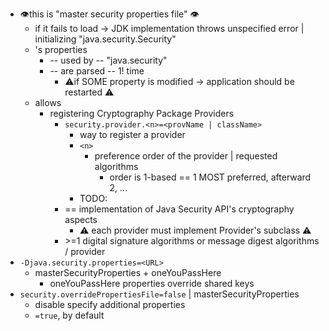 * 👁️this is "master security properties file" 👁️
  * if it fails to load -> JDK implementation throws unspecified error | initializing "java.security.Security"
  * 's properties
    * -- used by -- "java.security"
    * -- are parsed -- 1! time
      * ⚠️if SOME property is modified -> application should be restarted ⚠️ 
  * allows
    * registering Cryptography Package Providers
      * `security.provider.<n>=<provName | className>`
        * way to register a provider
        * `<n>`
          * preference order of the provider | requested algorithms
            * order is 1-based == 1 MOST preferred, afterward 2, ...
        * TODO:
      * == implementation of Java Security API's cryptography aspects
        * ⚠️ each provider must implement Provider's subclass ⚠️ 
      * \>=1 digital signature algorithms or message digest algorithms / provider
* `-Djava.security.properties=<URL>`
  * masterSecurityProperties + oneYouPassHere
    * oneYouPassHere properties override shared keys
* `security.overridePropertiesFile=false` | masterSecurityProperties
  * disable specify additional properties
  * `=true`, by default